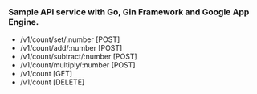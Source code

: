 ### Sample API service with Go, Gin Framework and Google App Engine.

- /v1/count/set/:number       [POST]
- /v1/count/add/:number       [POST]
- /v1/count/subtract/:number  [POST]
- /v1/count/multiply/:number  [POST]
- /v1/count                   [GET]
- /v1/count                   [DELETE]
